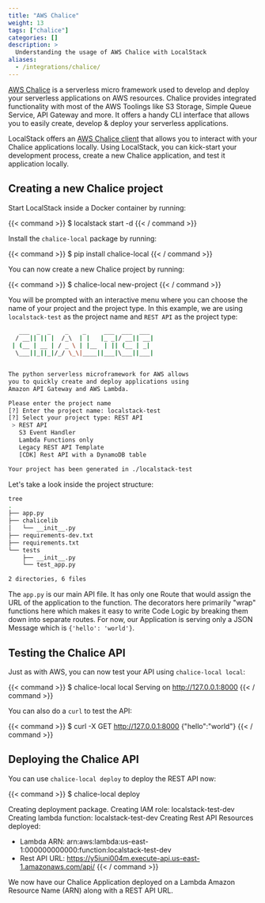```yaml
---
title: "AWS Chalice"
weight: 13
tags: ["chalice"]
categories: []
description: >
  Understanding the usage of AWS Chalice with LocalStack
aliases:
  - /integrations/chalice/
---
```


[AWS Chalice](https://aws.github.io/chalice/) is a serverless micro framework used to develop and deploy your serverless applications on AWS resources. Chalice provides integrated functionality with most of the AWS Toolings like S3 Storage, Simple Queue Service, API Gateway and more. It offers a handy CLI interface that allows you to easily create, develop & deploy your serverless applications.

LocalStack offers an [AWS Chalice client](https://github.com/localstack/chalice-local) that allows you to interact with your Chalice applications locally. Using LocalStack, you can kick-start your development process, create a new Chalice application, and test it application locally.

## Creating a new Chalice project

Start LocalStack inside a Docker container by running:

{{< command >}}
$ localstack start -d
{{< / command >}}

Install the `chalice-local` package by running:

{{< command >}}
$ pip install chalice-local
{{< / command >}}

You can now create a new Chalice project by running:

{{< command >}}
$ chalice-local new-project
{{< / command >}}

You will be prompted with an interactive menu where you can choose the name of your project and the project type. In this example, we are using `localstack-test` as the project name and `REST API` as the project type:

```sh
   ___  _  _    _    _     ___  ___  ___
  / __|| || |  /_\  | |   |_ _|/ __|| __|
 | (__ | __ | / _ \ | |__  | || (__ | _|
  \___||_||_|/_/ \_\|____||___|\___||___|


The python serverless microframework for AWS allows
you to quickly create and deploy applications using
Amazon API Gateway and AWS Lambda.

Please enter the project name
[?] Enter the project name: localstack-test
[?] Select your project type: REST API
 > REST API
   S3 Event Handler
   Lambda Functions only
   Legacy REST API Template
   [CDK] Rest API with a DynamoDB table

Your project has been generated in ./localstack-test
```

Let's take a look inside the project structure:

```sh
tree
.
├── app.py
├── chalicelib
│   └── __init__.py
├── requirements-dev.txt
├── requirements.txt
└── tests
    ├── __init__.py
    └── test_app.py

2 directories, 6 files
```

The `app.py` is our main API file. It has only one Route that would assign the URL of the application to the function. The decorators here primarily "wrap" functions here which makes it easy to write Code Logic by breaking them down into separate routes. For now, our Application is serving only a JSON Message which is `{'hello': 'world'}`.

## Testing the Chalice API

Just as with AWS, you can now test your API using `chalice-local local`:

{{< command >}}
$ chalice-local local
Serving on http://127.0.0.1:8000
{{< / command >}}

You can also do a `curl` to test the API:

{{< command >}}
$ curl -X GET http://127.0.0.1:8000
{"hello":"world"}
{{< / command >}}

## Deploying the Chalice API

You can use `chalice-local deploy` to deploy the REST API now:

{{< command >}}
$ chalice-local deploy

Creating deployment package.
Creating IAM role: localstack-test-dev
Creating lambda function: localstack-test-dev
Creating Rest API
Resources deployed:
  - Lambda ARN: arn:aws:lambda:us-east-1:000000000000:function:localstack-test-dev
  - Rest API URL: https://y5iuni004m.execute-api.us-east-1.amazonaws.com/api/
{{< / command >}}

We now have our Chalice Application deployed on a Lambda Amazon Resource Name (ARN) along with a REST API URL.
